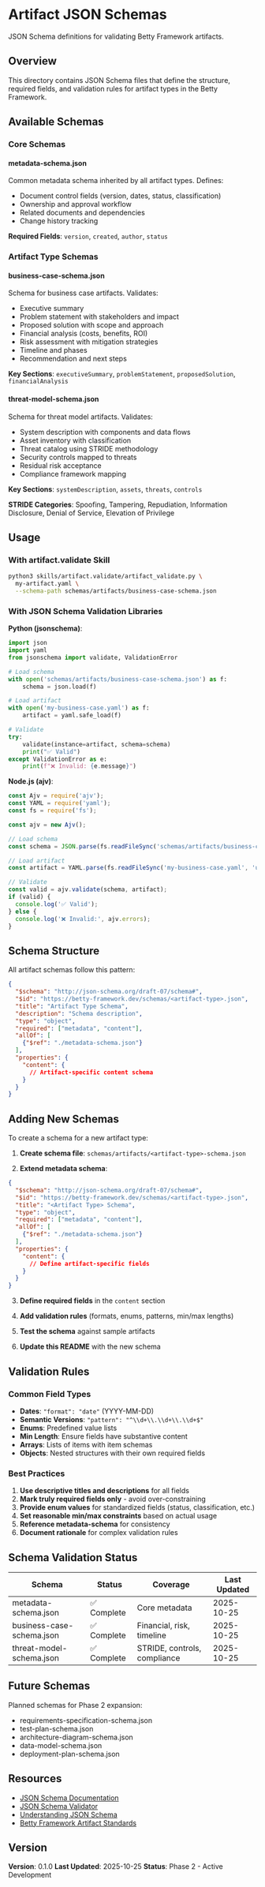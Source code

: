 # Artifact JSON Schemas

JSON Schema definitions for validating Betty Framework artifacts.

## Overview

This directory contains JSON Schema files that define the structure, required fields, and validation rules for artifact types in the Betty Framework.

## Available Schemas

### Core Schemas

#### metadata-schema.json
Common metadata schema inherited by all artifact types. Defines:
- Document control fields (version, dates, status, classification)
- Ownership and approval workflow
- Related documents and dependencies
- Change history tracking

**Required Fields**: `version`, `created`, `author`, `status`

### Artifact Type Schemas

#### business-case-schema.json
Schema for business case artifacts. Validates:
- Executive summary
- Problem statement with stakeholders and impact
- Proposed solution with scope and approach
- Financial analysis (costs, benefits, ROI)
- Risk assessment with mitigation strategies
- Timeline and phases
- Recommendation and next steps

**Key Sections**: `executiveSummary`, `problemStatement`, `proposedSolution`, `financialAnalysis`

#### threat-model-schema.json
Schema for threat model artifacts. Validates:
- System description with components and data flows
- Asset inventory with classification
- Threat catalog using STRIDE methodology
- Security controls mapped to threats
- Residual risk acceptance
- Compliance framework mapping

**Key Sections**: `systemDescription`, `assets`, `threats`, `controls`

**STRIDE Categories**: Spoofing, Tampering, Repudiation, Information Disclosure, Denial of Service, Elevation of Privilege

## Usage

### With artifact.validate Skill

```bash
python3 skills/artifact.validate/artifact_validate.py \
  my-artifact.yaml \
  --schema-path schemas/artifacts/business-case-schema.json
```

### With JSON Schema Validation Libraries

**Python (jsonschema)**:
```python
import json
import yaml
from jsonschema import validate, ValidationError

# Load schema
with open('schemas/artifacts/business-case-schema.json') as f:
    schema = json.load(f)

# Load artifact
with open('my-business-case.yaml') as f:
    artifact = yaml.safe_load(f)

# Validate
try:
    validate(instance=artifact, schema=schema)
    print("✅ Valid")
except ValidationError as e:
    print(f"❌ Invalid: {e.message}")
```

**Node.js (ajv)**:
```javascript
const Ajv = require('ajv');
const YAML = require('yaml');
const fs = require('fs');

const ajv = new Ajv();

// Load schema
const schema = JSON.parse(fs.readFileSync('schemas/artifacts/business-case-schema.json'));

// Load artifact
const artifact = YAML.parse(fs.readFileSync('my-business-case.yaml', 'utf8'));

// Validate
const valid = ajv.validate(schema, artifact);
if (valid) {
  console.log('✅ Valid');
} else {
  console.log('❌ Invalid:', ajv.errors);
}
```

## Schema Structure

All artifact schemas follow this pattern:

```json
{
  "$schema": "http://json-schema.org/draft-07/schema#",
  "$id": "https://betty-framework.dev/schemas/<artifact-type>.json",
  "title": "Artifact Type Schema",
  "description": "Schema description",
  "type": "object",
  "required": ["metadata", "content"],
  "allOf": [
    {"$ref": "./metadata-schema.json"}
  ],
  "properties": {
    "content": {
      // Artifact-specific content schema
    }
  }
}
```

## Adding New Schemas

To create a schema for a new artifact type:

1. **Create schema file**: `schemas/artifacts/<artifact-type>-schema.json`

2. **Extend metadata schema**:
```json
{
  "$schema": "http://json-schema.org/draft-07/schema#",
  "$id": "https://betty-framework.dev/schemas/<artifact-type>.json",
  "title": "<Artifact Type> Schema",
  "type": "object",
  "required": ["metadata", "content"],
  "allOf": [
    {"$ref": "./metadata-schema.json"}
  ],
  "properties": {
    "content": {
      // Define artifact-specific fields
    }
  }
}
```

3. **Define required fields** in the `content` section

4. **Add validation rules** (formats, enums, patterns, min/max lengths)

5. **Test the schema** against sample artifacts

6. **Update this README** with the new schema

## Validation Rules

### Common Field Types

- **Dates**: `"format": "date"` (YYYY-MM-DD)
- **Semantic Versions**: `"pattern": "^\\d+\\.\\d+\\.\\d+$"`
- **Enums**: Predefined value lists
- **Min Length**: Ensure fields have substantive content
- **Arrays**: Lists of items with item schemas
- **Objects**: Nested structures with their own required fields

### Best Practices

1. **Use descriptive titles and descriptions** for all fields
2. **Mark truly required fields only** - avoid over-constraining
3. **Provide enum values** for standardized fields (status, classification, etc.)
4. **Set reasonable min/max constraints** based on actual usage
5. **Reference metadata-schema** for consistency
6. **Document rationale** for complex validation rules

## Schema Validation Status

| Schema | Status | Coverage | Last Updated |
|--------|--------|----------|--------------|
| metadata-schema.json | ✅ Complete | Core metadata | 2025-10-25 |
| business-case-schema.json | ✅ Complete | Financial, risk, timeline | 2025-10-25 |
| threat-model-schema.json | ✅ Complete | STRIDE, controls, compliance | 2025-10-25 |

## Future Schemas

Planned schemas for Phase 2 expansion:
- requirements-specification-schema.json
- test-plan-schema.json
- architecture-diagram-schema.json
- data-model-schema.json
- deployment-plan-schema.json

## Resources

- [JSON Schema Documentation](https://json-schema.org/)
- [JSON Schema Validator](https://www.jsonschemavalidator.net/)
- [Understanding JSON Schema](https://json-schema.org/understanding-json-schema/)
- [Betty Framework Artifact Standards](../docs/ARTIFACT_STANDARDS.md)

## Version

**Version**: 0.1.0
**Last Updated**: 2025-10-25
**Status**: Phase 2 - Active Development
